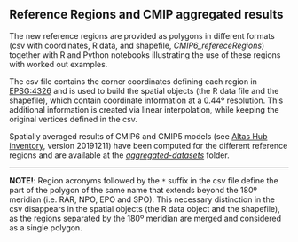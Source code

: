 ## Reference Regions and CMIP aggregated results

The new reference regions are provided as polygons in different formats (csv with coordinates, R data, and shapefile, *CMIP6_refereceRegions*) together with R and Python notebooks illustrating the use of these regions with worked out examples.

The csv file contains the corner coordinates defining each region in [EPSG:4326](https://spatialreference.org/ref/epsg/wgs-84/) and is used to build the spatial objects (the R data file and the shapefile), which contain coordinate information at a 0.44º resolution. This additional information is created via linear interpolation, while keeping the original vertices defined in the csv.

Spatially averaged results of CMIP6 and CMIP5 models (see [Altas Hub inventory](https://github.com/SantanderMetGroup/IPCC-Atlas/tree/devel/AtlasHub-inventory), version 20191211) have been computed for the different reference regions and are available at the [*aggregated-datasets*](https://github.com/SantanderMetGroup/ATLAS/tree/devel/aggregated-datasets) folder. 

***
**NOTE!**: Region acronyms followed by the `*` suffix in the csv file define the part of the polygon of the same name that extends beyond the 180º meridian (i.e. RAR, NPO, EPO and SPO). This necessary distinction in the csv disappears in the spatial objects (the R data object and the shapefile), as the regions separated by the 180º meridian are merged and considered as a single polygon.
